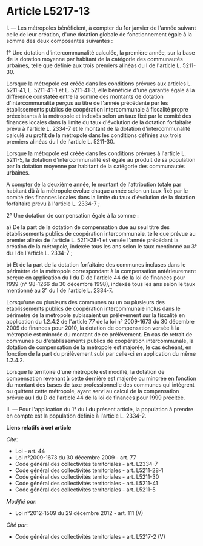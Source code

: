 # Article L5217-13

I. ― Les métropoles bénéficient, à compter du 1er janvier de l'année suivant celle de leur création, d'une dotation globale
de fonctionnement égale à la somme des deux composantes suivantes : 

1° Une dotation d'intercommunalité calculée, la première année, sur la base de la dotation moyenne par habitant de la
catégorie des communautés urbaines, telle que définie aux trois premiers alinéas du I de l'article L. 5211-30. 

Lorsque la métropole est créée dans les conditions prévues aux articles L. 5211-41, L. 5211-41-1 et L. 5211-41-3, elle
bénéficie d'une garantie égale à la différence constatée entre la somme des montants de dotation d'intercommunalité perçus au
titre de l'année précédente par les établissements publics de coopération intercommunale à fiscalité propre préexistants à la
métropole et indexés selon un taux fixé par le comité des finances locales dans la limite du taux d'évolution de la dotation
forfaitaire prévu à l'article L. 2334-7 et le montant de la dotation d'intercommunalité calculé au profit de la métropole
dans les conditions définies aux trois premiers alinéas du I de l'article L. 5211-30. 

Lorsque la métropole est créée dans les conditions prévues à l'article L. 5211-5, la dotation d'intercommunalité est égale au
produit de sa population par la dotation moyenne par habitant de la catégorie des communautés urbaines.

A compter de la deuxième année, le montant de l'attribution totale par habitant dû à la métropole évolue chaque année selon
un taux fixé par le comité des finances locales dans la limite du taux d'évolution de la dotation forfaitaire prévu à
l'article L. 2334-7 ; 

2° Une dotation de compensation égale à la somme : 

a) De la part de la dotation de compensation due au seul titre des établissements publics de coopération intercommunale,
telle que prévue au premier alinéa de l'article L. 5211-28-1 et versée l'année précédant la création de la métropole, indexée
tous les ans selon le taux mentionné au 3° du I de l'article L. 2334-7 ; 

b) Et de la part de la dotation forfaitaire des communes incluses dans le périmètre de la métropole correspondant à la
compensation antérieurement perçue en application du I du D de l'article 44 de la loi de finances pour 1999 (n° 98-1266 du 30
décembre 1998), indexée tous les ans selon le taux mentionné au 3° du I de l'article L. 2334-7. 

Lorsqu'une ou plusieurs des communes ou un ou plusieurs des établissements publics de coopération intercommunale inclus dans
le périmètre de la métropole subissaient un prélèvement sur la fiscalité en application du 1.2.4.2 de l'article 77 de la loi
n° 2009-1673 du 30 décembre 2009 de finances pour 2010, la dotation de compensation versée à la métropole est minorée du
montant de ce prélèvement. En cas de retrait de communes ou d'établissements publics de coopération intercommunale, la
dotation de compensation de la métropole est majorée, le cas échéant, en fonction de la part du prélèvement subi par celle-ci
en application du même 1.2.4.2. 

Lorsque le territoire d'une métropole est modifié, la dotation de compensation revenant à cette dernière est majorée ou
minorée en fonction du montant des bases de taxe professionnelle des communes qui intègrent ou quittent cette métropole,
ayant servi au calcul de la compensation prévue au I du D de l'article 44 de la loi de finances pour 1999 précitée. 

II. ― Pour l'application du 1° du I du présent article, la population à prendre en compte est la population définie à
l'article L. 2334-2.

**Liens relatifs à cet article**

_Cite_:

  - Loi - art. 44
  - Loi n°2009-1673 du 30 décembre 2009 - art. 77
  - Code général des collectivités territoriales - art. L2334-7
  - Code général des collectivités territoriales - art. L5211-28-1
  - Code général des collectivités territoriales - art. L5211-30
  - Code général des collectivités territoriales - art. L5211-41
  - Code général des collectivités territoriales - art. L5211-5

_Modifié par_:

  - Loi n°2012-1509 du 29 décembre 2012 - art. 111 (V)

_Cité par_:

  - Code général des collectivités territoriales - art. L5217-2 (V)
